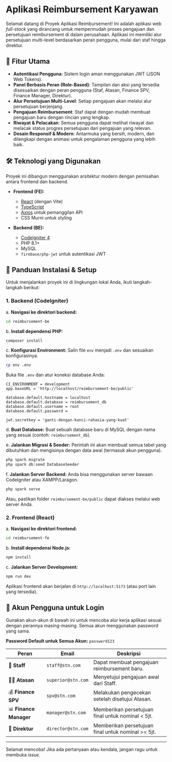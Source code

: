 # Aplikasi Reimbursement Karyawan

Selamat datang di Proyek Aplikasi Reimbursement! Ini adalah aplikasi web *full-stack* yang dirancang untuk mempermudah proses pengajuan dan persetujuan reimbursement di dalam perusahaan. Aplikasi ini memiliki alur persetujuan multi-level berdasarkan peran pengguna, mulai dari staf hingga direktur.

## 🌟 Fitur Utama

* **Autentikasi Pengguna**: Sistem login aman menggunakan JWT (JSON Web Tokens).
* **Panel Berbasis Peran (Role-Based)**: Tampilan dan aksi yang tersedia disesuaikan dengan peran pengguna (Staf, Atasan, Finance SPV, Finance Manager, Direktur).
* **Alur Persetujuan Multi-Level**: Setiap pengajuan akan melalui alur persetujuan berjenjang.
* **Pengajuan Reimbursement**: Staf dapat dengan mudah membuat pengajuan baru dengan rincian yang lengkap.
* **Riwayat & Pelacakan**: Semua pengguna dapat melihat riwayat dan melacak status progres persetujuan dari pengajuan yang relevan.
* **Desain Responsif & Modern**: Antarmuka yang bersih, modern, dan dilengkapi dengan animasi untuk pengalaman pengguna yang lebih baik.

## 🛠️ Teknologi yang Digunakan

Proyek ini dibangun menggunakan arsitektur modern dengan pemisahan antara frontend dan backend.

* **Frontend (FE):**
    * [React](https://reactjs.org/) (dengan Vite)
    * [TypeScript](https://www.typescriptlang.org/)
    * [Axios](https://axios-http.com/) untuk pemanggilan API
    * CSS Murni untuk styling

* **Backend (BE):**
    * [CodeIgniter 4](https://codeigniter.com/)
    * PHP 8.1+
    * MySQL
    * `firebase/php-jwt` untuk autentikasi JWT

## 🚀 Panduan Instalasi & Setup

Untuk menjalankan proyek ini di lingkungan lokal Anda, ikuti langkah-langkah berikut:

### 1. Backend (CodeIgniter)

a. **Navigasi ke direktori backend:**
   ```bash
   cd reimbursement-be
   ```

b. **Install dependensi PHP:**
   ```bash
   composer install
   ```

c. **Konfigurasi Environment:**
   Salin file `env` menjadi `.env` dan sesuaikan konfigurasinya.
   ```bash
   cp env .env
   ```
   Buka file `.env` dan atur koneksi database Anda:
   ```
   CI_ENVIRONMENT = development
   app.baseURL = 'http://localhost/reimbursement-be/public'

   database.default.hostname = localhost
   database.default.database = reimbursement_db
   database.default.username = root
   database.default.password =
   
   jwt.secretkey = 'ganti-dengan-kunci-rahasia-yang-kuat'
   ```

d. **Buat Database:**
   Buat sebuah database baru di MySQL dengan nama yang sesuai (contoh: `reimbursement_db`).

e. **Jalankan Migrasi & Seeder:**
   Perintah ini akan membuat semua tabel yang dibutuhkan dan mengisinya dengan data awal (termasuk akun pengguna).
   ```bash
   php spark migrate
   php spark db:seed DatabaseSeeder
   ```

f. **Jalankan Server Backend:**
   Anda bisa menggunakan server bawaan CodeIgniter atau XAMPP/Laragon.
   ```bash
   php spark serve
   ```
   Atau, pastikan folder `reimbursement-be/public` dapat diakses melalui web server Anda.

### 2. Frontend (React)

a. **Navigasi ke direktori frontend:**
   ```bash
   cd reimbursement-fe
   ```

b. **Install dependensi Node.js:**
   ```bash
   npm install
   ```

c. **Jalankan Server Development:**
   ```bash
   npm run dev
   ```
   Aplikasi frontend akan berjalan di `http://localhost:5173` (atau port lain yang tersedia).

## 🔑 Akun Pengguna untuk Login

Gunakan akun-akun di bawah ini untuk mencoba alur kerja aplikasi sesuai dengan perannya masing-masing. Semua akun menggunakan password yang sama.

**Password Default untuk Semua Akun:** `password123`

| Peran             | Email                  | Deskripsi                                        |
| ----------------- | ---------------------- | ------------------------------------------------ |
| 👤 **Staff** | `staff@stn.com`        | Dapat membuat pengajuan reimbursement baru.      |
| 👨‍💼 **Atasan** | `superior@stn.com`     | Menyetujui pengajuan awal dari Staff.            |
| 💰 **Finance SPV** | `spv@stn.com`          | Melakukan pengecekan setelah disetujui Atasan. |
| 📊 **Finance Manager**| `manager@stn.com`      | Memberikan persetujuan final untuk nominal < 5jt. |
| 👑 **Direktur** | `director@stn.com`     | Memberikan persetujuan final untuk nominal >= 5jt. |

---
Selamat mencoba! Jika ada pertanyaan atau kendala, jangan ragu untuk membuka *issue*.
